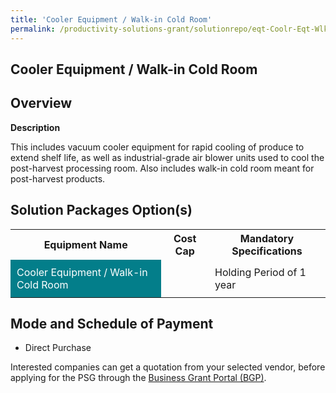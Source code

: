```yaml
---
title: 'Cooler Equipment / Walk-in Cold Room'
permalink: /productivity-solutions-grant/solutionrepo/eqt-Coolr-Eqt-Wlkn-Cold-Room-Food
---
```


## Cooler Equipment / Walk-in Cold Room

## Overview

**Description**

This includes vacuum cooler equipment for rapid cooling of produce to extend shelf life, as well as industrial-grade air blower units used to cool the post-harvest processing room. Also includes walk-in cold room meant for post-harvest products.

## Solution Packages Option(s)

<table>
<tr>
<th><b>Equipment Name</b></th>
<th><b>Cost Cap</b></th>
<th><b>Mandatory Specifications</b></th>
</tr>
<tr>
<td style='padding: 10px; background-color: #037E8A; color: #FFFFFF;'>Cooler Equipment / Walk-in Cold Room</td>
<td style='padding: 10px;'> </td>
<td style='padding: 10px;'>Holding Period of 1 year</td>
</tr>
</table>

## Mode and Schedule of Payment

 - Direct Purchase

Interested companies can get a quotation from your selected vendor, before applying for the PSG through the <a href='https://www.businessgrants.gov.sg/' target='_blank' rel='noopener'>Business Grant Portal (BGP)</a>.

<script src="/jquery/resize-tables.js"></script>
